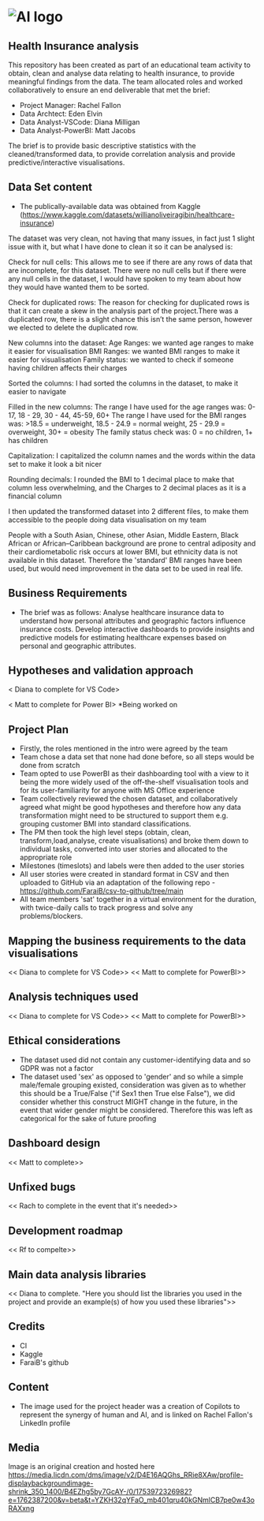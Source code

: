 # ![AI logo](https://media.licdn.com/dms/image/v2/D4E16AQGhs_RRie8XAw/profile-displaybackgroundimage-shrink_350_1400/B4EZhg5by7GcAY-/0/1753972326982?e=1762387200&v=beta&t=YZKH32qYFaO_mb401qru40kGNmlCB7pe0w43oRAXxng)

## Health Insurance analysis

This repository has been created as part of an educational team activity to obtain, clean and analyse data relating to health insurance, to provide meaningful findings from the data. The team allocated roles and worked collaboratively to ensure an end deliverable that met the brief:

* Project Manager: Rachel Fallon
* Data Archtect: Eden Elvin
* Data Analyst-VSCode: Diana Milligan
* Data Analyst-PowerBI: Matt Jacobs

The brief is to provide basic descriptive statistics with the cleaned/transformed data, to provide correlation analysis and provide predictive/interactive visualisations.

## Data Set content

* The publically-available data was obtained from Kaggle (<https://www.kaggle.com/datasets/willianoliveiragibin/healthcare-insurance>)

The dataset was very clean, not having that many issues, in fact just 1 slight issue with it, but what I have done to clean it so it can be analysed is:

Check for null cells: This allows me to see if there are any rows of data that are incomplete, for this dataset. There were no null cells but if there were any null cells in the dataset, I would have spoken to my team about how they would have wanted them to be sorted.

Check for duplicated rows: The reason for checking for duplicated rows is that it can create a skew in the analysis part of the project.There was a duplicated row, there is a slight chance this isn’t the same person, however we elected to delete the duplicated row.

New columns into the dataset:
Age Ranges: we wanted age ranges to make it easier for visualisation
BMI Ranges: we wanted BMI ranges to make it easier for visualisation
Family status: we wanted to check if someone having children affects their charges

Sorted the columns:
I had sorted the columns in the dataset, to make it easier to navigate

Filled in the new columns:
The range I have used for the age ranges was: 0-17, 18 - 29, 30 - 44, 45-59, 60+
The range I have used for the BMI ranges was: >18.5 = underweight, 18.5 - 24.9 = normal weight, 25 - 29.9 = overweight, 30+ = obesity
The family status check was: 0 = no children, 1+ has children

Capitalization: I capitalized the column names and the words within the data set to make it look a bit nicer

Rounding decimals: I rounded the BMI to 1 decimal place to make that column less overwhelming, and the Charges to 2 decimal places as it is a financial column

I then updated the transformed dataset into 2 different files, to make them accessible to the people doing data visualisation on my team


People with a South Asian, Chinese, other Asian, Middle Eastern, Black African or African–Caribbean background are prone to central adiposity and their cardiometabolic risk occurs at lower BMI, but ethnicity data is not available in this dataset. Therefore the 'standard' BMI ranges have been used, but would need improvement in the data set to be used in real life.

## Business Requirements

* The brief was as follows:
Analyse healthcare insurance data to understand how personal attributes and geographic factors influence insurance costs. Develop interactive dashboards to provide insights and predictive models for estimating healthcare expenses based on personal and geographic attributes.

## Hypotheses and validation approach

< Diana to complete for VS Code>

< Matt to complete for Power BI>
*Being worked on

## Project Plan

* Firstly, the roles mentioned in the intro were agreed by the team
* Team chose a data set that none had done before, so all steps would be done from scratch
* Team opted to use PowerBI as their dashboarding tool with a view to it being the more widely used of the off-the-shelf visualisation tools and for its user-familiarity for anyone with MS Office experience
* Team collectively reviewed the chosen dataset, and collaboratively agreed what might be good hypotheses and therefore how any data transformation might need to be structured to support them e.g. grouping customer BMI into standard classifications.
* The PM then took the high level steps (obtain, clean, transform,load,analyse, create visualisations) and broke them down to individual tasks, converted into user stories and allocated to the appropriate role
* Milestones (timeslots) and labels were then added to the user stories
* All user stories were created in standard format in CSV and then uploaded to GitHub via an adaptation of the following repo - <https://github.com/FaraiB/csv-to-github/tree/main>
* All team members 'sat' together in a virtual environment for the duration, with twice-daily calls to track progress and solve any problems/blockers.

## Mapping the business requirements to the data visualisations

<< Diana to complete for VS Code>>
<< Matt to complete for PowerBI>>

## Analysis techniques used

<< Diana to complete for VS Code>>
<< Matt to complete for PowerBI>>

## Ethical considerations

* The dataset used did not contain any customer-identifying data and so GDPR was not a factor
* The dataset used 'sex' as opposed to 'gender' and so while a simple male/female grouping existed, consideration was given as to whether this should be a True/False ("if Sex1 then True else False"), we did consider whether this construct MIGHT change in the future, in the event that wider gender might be considered. Therefore this was left as categorical for the sake of future proofing

## Dashboard design

<< Matt to complete>>

## Unfixed bugs

<< Rach to complete in the event that it's needed>>

## Development roadmap

<< Rf to compelte>>

## Main data analysis libraries

<< Diana to complete. "Here you should list the libraries you used in the project and provide an example(s) of how you used these libraries">>

## Credits

* CI
* Kaggle
* FaraiB's github

## Content

* The image used for the project header was a creation of Copilots to represent the synergy of human and AI, and is linked on Rachel Fallon's LinkedIn profile

## Media

Image is an original creation and hosted here <https://media.licdn.com/dms/image/v2/D4E16AQGhs_RRie8XAw/profile-displaybackgroundimage-shrink_350_1400/B4EZhg5by7GcAY-/0/1753972326982?e=1762387200&v=beta&t=YZKH32qYFaO_mb401qru40kGNmlCB7pe0w43oRAXxng>
